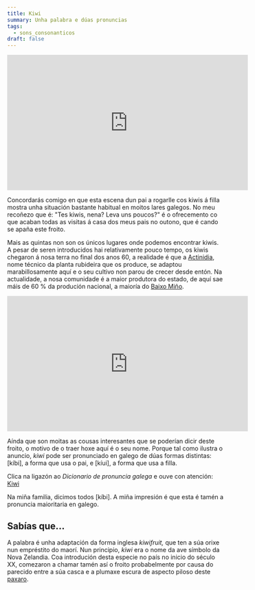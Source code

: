 ```yaml
---
title: Kiwi
summary: Unha palabra e dúas pronuncias
tags:
  - sons_consonanticos
draft: false
---
```

<iframe width="560" height="315" src="https://www.youtube.com/embed/ga5Xo6lDZw4" title="YouTube video player" frameborder="0" allow="accelerometer; autoplay; clipboard-write; encrypted-media; gyroscope; picture-in-picture; web-share" allowfullscreen></iframe>

Concordarás comigo en que esta escena dun pai a rogarlle cos kiwis á filla mostra unha situación bastante habitual en moitos lares galegos. No meu recoñezo que é: "Tes kiwis, nena? Leva uns poucos?" é o ofrecemento co que acaban todas as visitas á casa dos meus pais no outono, que é cando se apaña este froito.

Mais as quintas non son os únicos lugares onde podemos encontrar kiwis. A pesar de seren introducidos hai relativamente pouco tempo, os kiwis chegaron á nosa terra no final dos anos 60, a realidade é que a [Actinidia](https://gl.wikipedia.org/wiki/Kiwi_(planta)), nome técnico da planta rubideira que os produce, se adaptou marabillosamente aquí e o seu cultivo non parou de crecer desde entón. Na actualidade, a nosa comunidade é a maior produtora do estado, de aquí sae máis de 60 % da produción nacional, a maioría do [Baixo Miño](https://gl.wikipedia.org/wiki/Comarca_do_Baixo_Mi%C3%B1o).

<iframe width="560" height="315" src="https://www.youtube.com/embed/LNewb3EQav4" title="YouTube video player" frameborder="0" allow="accelerometer; autoplay; clipboard-write; encrypted-media; gyroscope; picture-in-picture; web-share" allowfullscreen></iframe>

Aínda que son moitas as cousas interesantes que se poderían dicir deste froito, o motivo de o traer hoxe aquí é o seu nome. Porque tal como ilustra o anuncio, *kiwi* pode ser pronunciado en galego de dúas formas distintas: \[kíbi], a forma que usa o pai, e \[kíui], a forma que usa a filla.

Clica na ligazón ao *Dicionario de pronuncia galega* e ouve con atención: [Kiwi](https://ilg.usc.es/pronuncia/?pq=&q=kiwi&l=1&c%5B%5D=0)

Na miña familia, dicimos todos \[kíbi]. A miña impresión é que esta é tamén a pronuncia maioritaria en galego.

## Sabías que...

A palabra é unha adaptación da forma inglesa *kiwifruit,* que ten a súa orixe nun empréstito do maorí. Nun principio, *kiwi* era o nome da ave símbolo da Nova Zelandia. Coa introdución desta especie no país no inicio do século XX, comezaron a chamar tamén así o froito probabelmente por causa do parecido entre a súa casca e a plumaxe escura de aspecto piloso deste [paxaro](https://gl.wikipedia.org/wiki/Kiwis).